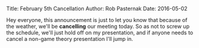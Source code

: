 Title: February 5th Cancellation
Author: Rob Pasternak
Date: 2016-05-02

Hey everyone, this announcement is just to let you know that because of the weather, we'll be **cancelling** our meeting today. So as not to screw up the schedule, we'll just hold off on my presentation, and if anyone needs to cancel a non-game theory presentation I'll jump in.

